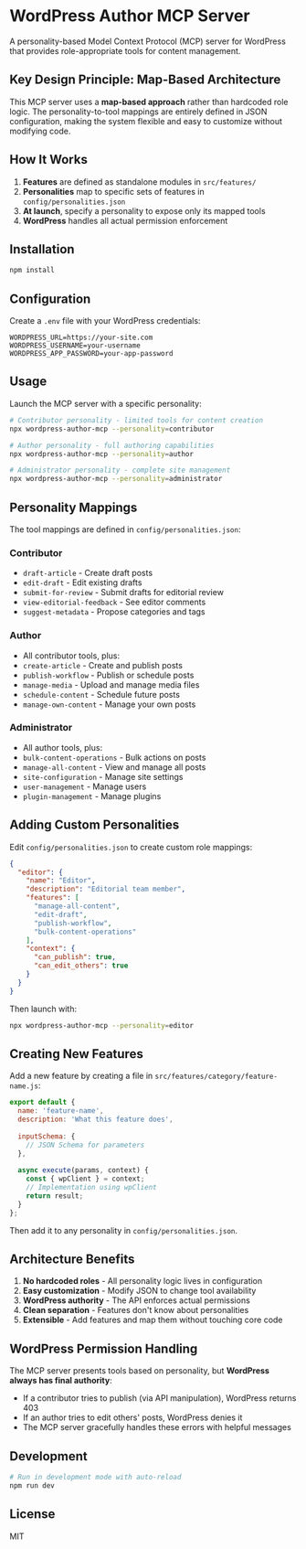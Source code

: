# WordPress Author MCP Server

A personality-based Model Context Protocol (MCP) server for WordPress that provides role-appropriate tools for content management.

## Key Design Principle: Map-Based Architecture

This MCP server uses a **map-based approach** rather than hardcoded role logic. The personality-to-tool mappings are entirely defined in JSON configuration, making the system flexible and easy to customize without modifying code.

## How It Works

1. **Features** are defined as standalone modules in `src/features/`
2. **Personalities** map to specific sets of features in `config/personalities.json`
3. **At launch**, specify a personality to expose only its mapped tools
4. **WordPress** handles all actual permission enforcement

## Installation

```bash
npm install
```

## Configuration

Create a `.env` file with your WordPress credentials:

```env
WORDPRESS_URL=https://your-site.com
WORDPRESS_USERNAME=your-username
WORDPRESS_APP_PASSWORD=your-app-password
```

## Usage

Launch the MCP server with a specific personality:

```bash
# Contributor personality - limited tools for content creation
npx wordpress-author-mcp --personality=contributor

# Author personality - full authoring capabilities
npx wordpress-author-mcp --personality=author

# Administrator personality - complete site management
npx wordpress-author-mcp --personality=administrator
```

## Personality Mappings

The tool mappings are defined in `config/personalities.json`:

### Contributor
- `draft-article` - Create draft posts
- `edit-draft` - Edit existing drafts
- `submit-for-review` - Submit drafts for editorial review
- `view-editorial-feedback` - See editor comments
- `suggest-metadata` - Propose categories and tags

### Author
- All contributor tools, plus:
- `create-article` - Create and publish posts
- `publish-workflow` - Publish or schedule posts
- `manage-media` - Upload and manage media files
- `schedule-content` - Schedule future posts
- `manage-own-content` - Manage your own posts

### Administrator
- All author tools, plus:
- `bulk-content-operations` - Bulk actions on posts
- `manage-all-content` - View and manage all posts
- `site-configuration` - Manage site settings
- `user-management` - Manage users
- `plugin-management` - Manage plugins

## Adding Custom Personalities

Edit `config/personalities.json` to create custom role mappings:

```json
{
  "editor": {
    "name": "Editor",
    "description": "Editorial team member",
    "features": [
      "manage-all-content",
      "edit-draft",
      "publish-workflow",
      "bulk-content-operations"
    ],
    "context": {
      "can_publish": true,
      "can_edit_others": true
    }
  }
}
```

Then launch with:
```bash
npx wordpress-author-mcp --personality=editor
```

## Creating New Features

Add a new feature by creating a file in `src/features/category/feature-name.js`:

```javascript
export default {
  name: 'feature-name',
  description: 'What this feature does',
  
  inputSchema: {
    // JSON Schema for parameters
  },
  
  async execute(params, context) {
    const { wpClient } = context;
    // Implementation using wpClient
    return result;
  }
};
```

Then add it to any personality in `config/personalities.json`.

## Architecture Benefits

1. **No hardcoded roles** - All personality logic lives in configuration
2. **Easy customization** - Modify JSON to change tool availability
3. **WordPress authority** - The API enforces actual permissions
4. **Clean separation** - Features don't know about personalities
5. **Extensible** - Add features and map them without touching core code

## WordPress Permission Handling

The MCP server presents tools based on personality, but **WordPress always has final authority**:

- If a contributor tries to publish (via API manipulation), WordPress returns 403
- If an author tries to edit others' posts, WordPress denies it
- The MCP server gracefully handles these errors with helpful messages

## Development

```bash
# Run in development mode with auto-reload
npm run dev
```

## License

MIT